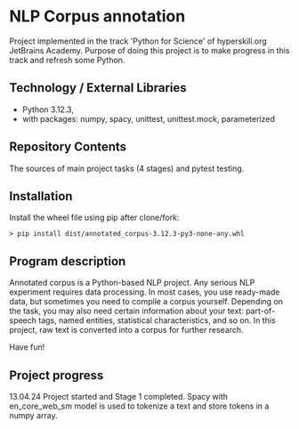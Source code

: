 # NLP Corpus annotation

Project implemented in the track 'Python for Science' of hyperskill.org JetBrains Academy. 
Purpose of doing this project is to make progress in this track and refresh some Python.

## Technology / External Libraries

- Python 3.12.3,
- with packages: numpy, spacy, unittest, unittest.mock, parameterized

## Repository Contents

The sources of main project tasks (4 stages) and pytest testing.

## Installation

Install the wheel file using pip after clone/fork:

    > pip install dist/annotated_corpus-3.12.3-py3-none-any.whl

## Program description

Annotated corpus is a Python-based NLP project. Any serious NLP experiment requires data processing. In most cases, you
use ready-made data, but sometimes you need to compile a corpus yourself. Depending on the task, you may also need
certain information about your text: part-of-speech tags, named entities, statistical characteristics, and so on. In
this project, raw text is converted into a corpus for further research.

Have fun!

## Project progress

[//]: # (Project was completed on 29.10.23)

13.04.24 Project started and Stage 1 completed. Spacy with en_core_web_sm model is used to tokenize a text and store
tokens in a numpy array.